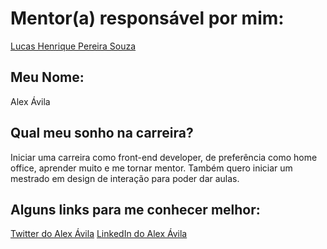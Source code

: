 # Mentor(a) responsável por mim:

[Lucas Henrique Pereira Souza](/profiles/mentors/profiles/lucas_henrique.md)

## Meu Nome:

Alex Ávila

## Qual meu sonho na carreira?

Iniciar uma carreira como front-end developer, de preferência como home office, aprender muito e me tornar mentor. Também quero iniciar um mestrado em design de interação para poder dar aulas.


## Alguns links para me conhecer melhor:


[Twitter do Alex Ávila](http://www.twitter.com/alexavila)
[LinkedIn do Alex Ávila](http://www.linkedin.com/alexdeavila)
